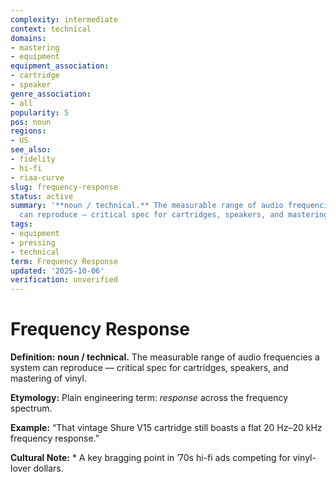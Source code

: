 ```yaml
---
complexity: intermediate
context: technical
domains:
- mastering
- equipment
equipment_association:
- cartridge
- speaker
genre_association:
- all
popularity: 5
pos: noun
regions:
- US
see_also:
- fidelity
- hi-fi
- riaa-curve
slug: frequency-response
status: active
summary: '**noun / technical.** The measurable range of audio frequencies a system
  can reproduce — critical spec for cartridges, speakers, and mastering of vinyl.'
tags:
- equipment
- pressing
- technical
term: Frequency Response
updated: '2025-10-06'
verification: unverified
---
```


# Frequency Response

**Definition:** **noun / technical.** The measurable range of audio frequencies a system can reproduce — critical spec for cartridges, speakers, and mastering of vinyl.

**Etymology:** Plain engineering term: *response* across the frequency spectrum.

**Example:** “That vintage Shure V15 cartridge still boasts a flat 20 Hz–20 kHz frequency response.”

**Cultural Note:** * A key bragging point in ’70s hi-fi ads competing for vinyl-lover dollars.

